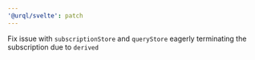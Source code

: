 ```yaml
---
'@urql/svelte': patch
---
```


Fix issue with `subscriptionStore` and `queryStore` eagerly terminating the subscription due to `derived`
